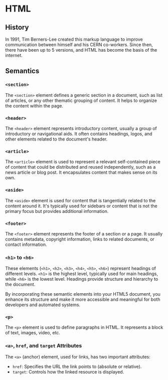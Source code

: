 # HTML

## History

In 1991, Tim Berners-Lee created this markup language to improve communication between himself and his CERN co-workers.
Since then, there have been up to 5 versions, and HTML has become the basis of the internet.

## Semantics

### `<section>`

The `<section>` element defines a generic section in a document, such as list of articles, or any other thematic grouping of content. It helps to organize the content within the page.

### `<header>`

The `<header>` element represents introductory content, usually a group of introductory or navigational aids. It often contains headings, logos, and other elements related to the document's header.

### `<article>`

The `<article>` element is used to represent a relevant self-contained piece of content that could be distributed and reused independently, such as a news article or blog post. It encapsulates content that makes sense on its own.

### `<aside>`

The `<aside>` element is used for content that is tangentially related to the content around it. It's typically used for sidebars or content that is not the primary focus but provides additional information.

### `<footer>`

The `<footer>` element represents the footer of a section or a page. It usually contains metadata, copyright information, links to related documents, or contact information.

### `<h1>` to `<h6>`

These elements (`<h1>`, `<h2>`, `<h3>`, `<h4>`, `<h5>`, `<h6>`) represent headings of different levels. `<h1>` is the highest level, typically used for main headings, while `<h6>` is the lowest level. Headings provide structure and hierarchy to the document.

By incorporating these semantic elements into your HTML5 document, you enhance its structure and make it more accessible and meaningful for both developers and automated systems.

### `<p>`

The `<p>` element is used to define paragraphs in HTML. It represents a block of text, images, video, etc.

### `<a>`, `href`, and `target` Attributes

The `<a>` (anchor) element, used for links, has two important attributes:

- `href`: Specifies the URL the link points to (absolute or relative).
- `target`: Controls how the linked resource is displayed.
